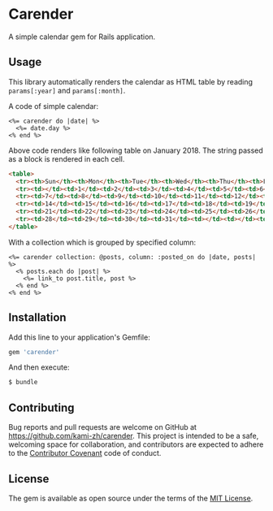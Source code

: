 # Carender

A simple calendar gem for Rails application.

## Usage

This library automatically renders the calendar as HTML table by reading `params[:year]` and `params[:month]`.

A code of simple calendar:

```erb
<%= carender do |date| %>
  <%= date.day %>
<% end %>
```

Above code renders like following table on January 2018.
The string passed as a block is rendered in each cell.

```html
<table>
  <tr><th>Sun</th><th>Mon</th><th>Tue</th><th>Wed</th><th>Thu</th><th>Fri</th><th>Sat</th></tr>
  <tr><td></td><td>1</td><td>2</td><td>3</td><td>4</td><td>5</td><td>6</td></tr>
  <tr><td>7</td><td>8</td><td>9</td><td>10</td><td>11</td><td>12</td><td>13</td></tr>
  <tr><td>14</td><td>15</td><td>16</td><td>17</td><td>18</td><td>19</td><td>20</td></tr>
  <tr><td>21</td><td>22</td><td>23</td><td>24</td><td>25</td><td>26</td><td>27</td></tr>
  <tr><td>28</td><td>29</td><td>30</td><td>31</td><td></td><td></td><td></td></tr>
</table>
```

With a collection which is grouped by specified column:

```erb
<%= carender collection: @posts, column: :posted_on do |date, posts| %>
  <% posts.each do |post| %>
    <%= link_to post.title, post %>
  <% end %>
<% end %>
```

## Installation

Add this line to your application's Gemfile:

```ruby
gem 'carender'
```

And then execute:

```bash
$ bundle
```

## Contributing

Bug reports and pull requests are welcome on GitHub at https://github.com/kami-zh/carender. This project is intended to be a safe, welcoming space for collaboration, and contributors are expected to adhere to the [Contributor Covenant](http://contributor-covenant.org) code of conduct.

## License

The gem is available as open source under the terms of the [MIT License](https://opensource.org/licenses/MIT).
